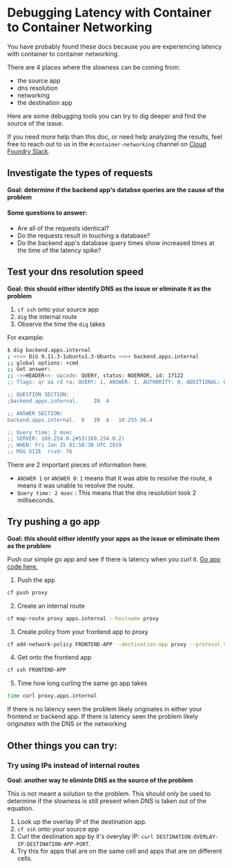 # Debugging Latency with Container to Container Networking

You have probably found these docs because you are experiencing latency with
container to container networking.

There are 4 places where the slowness can be coming from:
- the source app
- dns resolution
- networking
- the destination app

Here are some debugging tools you can try to dig deeper and find the source of
the issue.

If you need more help than this doc, or need help analyzing the results, feel
free to reach out to us in the `#container-networking` channel on [Cloud Foundry
Slack](http://slack.cloudfoundry.org/).

## Investigate the types of requests

**Goal:  determine if the backend app's databse queries are the cause of the problem**

#### Some questions to answer:
- Are all of the requests identical?
- Do the requests result in touching a database?
- Do the backend app's database query times show increased times at the time of
  the latency spike?

## Test your dns resolution speed

**Goal: this should either identify DNS as the issue or eliminate it as the problem**

1. `cf ssh` onto your source app
2. `dig` the internal route
3. Observe the time the `dig` takes

For example:
```bash
$ dig backend.apps.internal
; <<>> DiG 9.11.3-1ubuntu1.3-Ubuntu <<>> backend.apps.internal
;; global options: +cmd
;; Got answer:
;; ->>HEADER<<- opcode: QUERY, status: NOERROR, id: 17122
;; flags: qr aa rd ra; QUERY: 1, ANSWER: 1, AUTHORITY: 0, ADDITIONAL: 0

;; QUESTION SECTION:
;backend.apps.internal.		IN	A

;; ANSWER SECTION:
backend.apps.internal.	0	IN	A	10.255.96.4

;; Query time: 2 msec
;; SERVER: 169.254.0.2#53(169.254.0.2)
;; WHEN: Fri Jan 25 01:58:30 UTC 2019
;; MSG SIZE  rcvd: 76

```
There are 2 important pieces of information here.
  - `ANSWER 1` or `ANSWER 0`: `1` means that it was able to resolve the route,
    `0` means it was unable to resolve the route.
  - `Query time: 2 msec` : This means that the dns resolution took 2
    milliseconds.




## Try pushing a go app
**Goal: this should either identify your apps as the issue or eliminate them as the problem**

Push our simple go app and see if there is latency when you curl it.
[Go app code here.](https://github.com/cloudfoundry/cf-networking-release/tree/develop/src/example-apps/proxy)


1. Push the app
  ```bash
  cf push proxy
  ```
2. Create an internal route
  ```bash
  cf map-route proxy apps.internal --hostname proxy
  ```
3. Create policy from your frontend app to proxy
  ```bash
  cf add-network-policy FRONTEND-APP --destination-app proxy --protocol tcp --port 8080
  ```
4. Get onto the frontend app
  ```bash
  cf ssh FRONTEND-APP
  ```
5. Time how long curling the same go app takes
  ```bash
  time curl proxy.apps.internal
  ```

If there is no latency seen the problem likely originates in either your
frontend or backend app. If there is latency seen the problem likely originates
with the DNS or the networking

## Other things you can try:

### Try using IPs instead of internal routes
**Goal: another way to eliminte DNS as the source of the problem**

This is not meant a solution to the problem. This should only be used to
determine if the slowness is still present when DNS is taken out of the
equation.

1. Look up the overlay IP of the destination app.
2. `cf ssh` onto your source app
3. Curl the destination app by it's overylay IP: `curl DESTINATION-OVERLAY-IP:DESTINATION-APP-PORT`.
4. Try this for apps that are on the same cell and apps that are on different cells.

